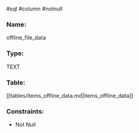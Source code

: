 #sql #column #notnull 

### Name:
offline_file_data
### Type:
TEXT
### Table:
 [[tables/items_offline_data.md|items_offline_data]]

### Constraints:
* Not Null
